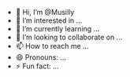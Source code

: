 - 👋 Hi, I’m @Musilly
- 👀 I’m interested in ...
- 🌱 I’m currently learning ...
- 💞️ I’m looking to collaborate on ...
- 📫 How to reach me ...
- 😄 Pronouns: ...
- ⚡ Fun fact: ...

<!---
Musilly/Musilly is a ✨ special ✨ repository because its `README.md` (this file) appears on your GitHub profile.
You can click the Preview link to take a look at your changes.
--->
